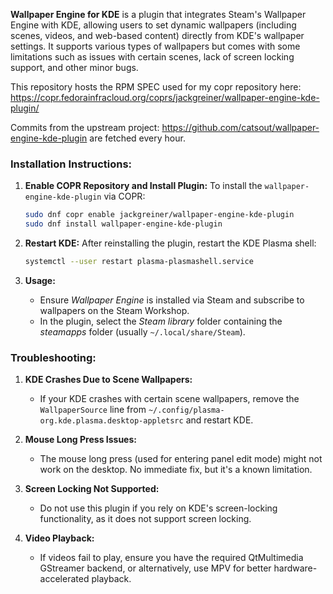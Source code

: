**Wallpaper Engine for KDE** is a plugin that integrates Steam's Wallpaper Engine with KDE, allowing users to set dynamic wallpapers (including scenes, videos, and web-based content) directly from KDE's wallpaper settings. It supports various types of wallpapers but comes with some limitations such as issues with certain scenes, lack of screen locking support, and other minor bugs.

This repository hosts the RPM SPEC used for my copr repository here: https://copr.fedorainfracloud.org/coprs/jackgreiner/wallpaper-engine-kde-plugin/

Commits from the upstream project: https://github.com/catsout/wallpaper-engine-kde-plugin are fetched every hour.

### **Installation Instructions:**

1. **Enable COPR Repository and Install Plugin:**
   To install the `wallpaper-engine-kde-plugin` via COPR:
   ```sh
   sudo dnf copr enable jackgreiner/wallpaper-engine-kde-plugin
   sudo dnf install wallpaper-engine-kde-plugin
   ```
2. **Restart KDE:**
   After reinstalling the plugin, restart the KDE Plasma shell:
   ```sh
   systemctl --user restart plasma-plasmashell.service
   ```
   
3. **Usage:**
   - Ensure *Wallpaper Engine* is installed via Steam and subscribe to wallpapers on the Steam Workshop.
   - In the plugin, select the *Steam library* folder containing the *steamapps* folder (usually `~/.local/share/Steam`).
   
### **Troubleshooting:**

1. **KDE Crashes Due to Scene Wallpapers:**
   - If your KDE crashes with certain scene wallpapers, remove the `WallpaperSource` line from `~/.config/plasma-org.kde.plasma.desktop-appletsrc` and restart KDE.

2. **Mouse Long Press Issues:**
   - The mouse long press (used for entering panel edit mode) might not work on the desktop. No immediate fix, but it's a known limitation.

3. **Screen Locking Not Supported:**
   - Do not use this plugin if you rely on KDE's screen-locking functionality, as it does not support screen locking.

4. **Video Playback:**
   - If videos fail to play, ensure you have the required QtMultimedia GStreamer backend, or alternatively, use MPV for better hardware-accelerated playback.

